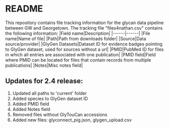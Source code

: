 # README

This repository contains file tracking information for the glycan data pipeline between GW and Georgetown. The tracking file "files4nathan.csv" contains the following information:
|Field name|Description|
|------|------|
|File name|Name of file|
|Path|Path from downloads folder|
|Source|Data source/provider|
|GlyGen Datasets|Dataset ID for evidence badges pointing to GlyGen dataset, used for sources without a url|
|PMID|PubMed ID for files in which all entries are associated with one publication|
|PMID field|Field where PMID can be located for files that contain records from multiple publications|
|Notes|Misc notes field|


Updates for 2.4 release:
------
1. Updated all paths to 'current' folder
2. Added species to GlyGen dataset ID
3. Added PMID field
4. Added Notes field
5. Removed files without GlyTouCan accessions
6. Added new files: glyconnect_pig.json, glygen_upload.csv

